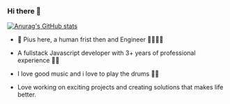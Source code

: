### Hi there 👋
[![Anurag's GitHub stats](https://github-readme-stats.vercel.app/api?username=jbrainz&show_icons=true&theme=radical)](https://github.com/anuraghazra/github-readme-stats)

- 🙂 Pius here, a human frist then and Engineer 👨‍💻👨‍💻
- A fullstack Javascript developer with 3+ years of professional experience 🤘🏻
- I love good music and i love to play the drums 🥁🥁

- Love working on exciting projects and creating solutions that makes life better.

